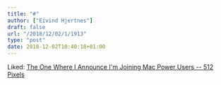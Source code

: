 ```yaml
---
title: "#"
author: ["Eivind Hjertnes"]
draft: false
url: "/2018/12/02/1/1913"
type: "post"
date: 2018-12-02T10:40:18+01:00
---
```


Liked: [The One Where I
Announce I'm Joining Mac Power Users -- 512 Pixels](https://512pixels.net/2018/11/joining-mpu/)
